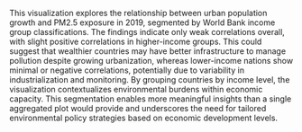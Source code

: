 This visualization explores the relationship between urban population growth and PM2.5 exposure in 2019, segmented by World Bank income group classifications. The findings indicate only weak correlations overall, with slight positive correlations in higher-income groups. This could suggest that wealthier countries may have better infrastructure to manage pollution despite growing urbanization, whereas lower-income nations show minimal or negative correlations, potentially due to variability in industrialization and monitoring.
By grouping countries by income level, the visualization contextualizes environmental burdens within economic capacity. This segmentation enables more meaningful insights than a single aggregated plot would provide and underscores the need for tailored environmental policy strategies based on economic development levels.
